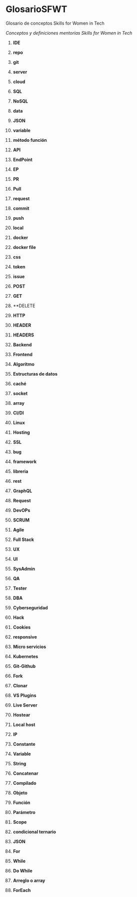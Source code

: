 # GlosarioSFWT
Glosario de conceptos Skills for Women in Tech

*Conceptos y definiciones mentorías Skills for Women in Tech*


1. **IDE**
2. **repo**
3. **git**
4. **server**
5. **cloud**
6. **SQL**
7. **NoSQL**
8. **data**
9. **JSON**
10. **variable**
11. **método función**
12. **API**
13. **EndPoint**
14. **EP**
15. **PR**
16. **Pull**
17. **request**
18. **commit**
19. **push**
20. **local**
21. **docker**
22. **docker file**
23. **css**
24. **token**
25. **issue**
26. **POST**
27. **GET**
28. **DELETE
29. **HTTP**
30. **HEADER**
31. **HEADERS**
32. **Backend**
33. **Frontend**
34. **Algoritmo**
35. **Estructuras de datos**
36. **caché**
37. **socket**
38. **array**
39. **CI/DI**
40. **Linux**
41. **Hosting**
42. **SSL**
43. **bug**
44. **framework**
45. **libreria**
46. **rest**
47. **GraphQL**
48. **Request**
49. **DevOPs**
50. **SCRUM**
51. **Agile**
52. **Full Stack**
53. **UX**
54. **UI**
55. **SysAdmin**
56. **QA**
57. **Tester**
58. **DBA**
59. **Cyberseguridad**
60. **Hack**
61. **Cookies**
62. **responsive**
63. **Micro servicios**
64. **Kubernetes**

65. **Git-Github**
66. **Fork**
67. **Clonar**


67. **VS Plugins**
68. **Live Server**
69. **Hostear**
70. **Local host**
71. **IP**


72. **Constante**
73. **Variable**
74. **String**
75. **Concatenar**
76. **Compilado**
77. **Objeto**
78. **Función**
79. **Parámetro**


80. **Scope**


81. **condicional ternario**
82. **JSON**
83. **For** 
84. **While**
85. **Do While**


86. **Arreglo o array**
87. **ForEach**
